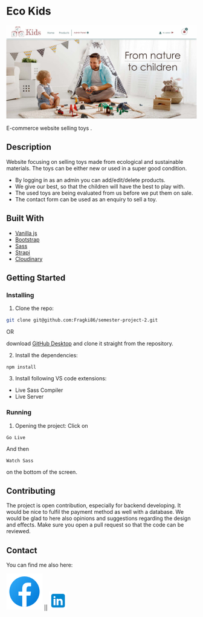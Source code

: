 # Eco Kids

![image](./images/eco-kids_sc.jpg)

E-commerce website selling toys .

## Description

Website focusing on selling toys made from ecological and sustainable materials. The toys can be either new or used in a super good condition.

- By logging in as an admin you can add/edit/delete products.
- We give our best, so that the children will have the best to play with.
- The used toys are being evaluated from us before we put them on sale.
- The contact form can be used as an enquiry to sell a toy.

## Built With

- [Vanilla js](https://www.javascript.com/)
- [Bootstrap](https://getbootstrap.com)
- [Sass](https://sass-lang.com/)
- [Strapi](https://strapi.io/)
- [Cloudinary](https://cloudinary.com/)

## Getting Started

### Installing

1. Clone the repo:

```bash
git clone git@github.com:Fragki86/semester-project-2.git
```

OR

download [GitHub Desktop](https://desktop.github.com/) and clone it straight from the repository.

2. Install the dependencies:

```
npm install
```

3. Install following VS code extensions:

- Live Sass Compiler
- Live Server

### Running

1. Opening the project:
Click on
```
Go Live
```

And then
```
Watch Sass
```
on the bottom of the screen.

## Contributing

The project is open contribution, especially for backend developing. It would be nice to fulfil the payment method as well with a database. 
We would be glad to here also opinions and suggestions regarding the design and effects.
Make sure you open a pull request so that the code can be reviewed.

## Contact

You can find me also here:

[![image](./images/fb_md_file.svg)](https://www.facebook.com/giorgos.fragkias) || [![image](./images/linkedin_md_file.png)](https://www.linkedin.com/in/georgios-fragkias-56026382/)